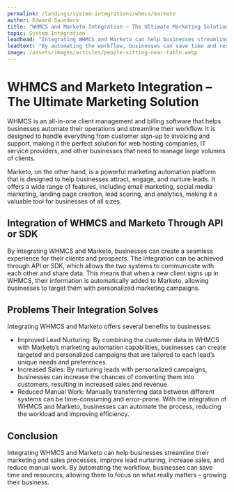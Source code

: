 ```yaml
---
permalink: /landings/system-integrations/whmcs/marketo
author: Edward Saunders
title: "WHMCS and Marketo Integration – The Ultimate Marketing Solution"
topic: System Integration
leadhead: "Integrating WHMCS and Marketo can help businesses streamline their marketing and sales processes, improve lead nurturing, increase sales, and reduce manual work"
leadtext: "By automating the workflow, businesses can save time and resources, allowing them to focus on what really matters – growing their business."
image: /assets/images/articles/people-sitting-near-table.webp
---
```

<div class="arttext">	<h1>WHMCS and Marketo Integration – The Ultimate Marketing Solution</h1>
	<p>WHMCS is an all-in-one client management and billing software that helps businesses automate their operations and streamline their workflow. It is designed to handle everything from customer sign-up to invoicing and support, making it the perfect solution for web hosting companies, IT service providers, and other businesses that need to manage large volumes of clients.</p>
	<p>Marketo, on the other hand, is a powerful marketing automation platform that is designed to help businesses attract, engage, and nurture leads. It offers a wide range of features, including email marketing, social media marketing, landing page creation, lead scoring, and analytics, making it a valuable tool for businesses of all sizes.</p>
	<h2>Integration of WHMCS and Marketo Through API or SDK</h2>
	<p>By integrating WHMCS and Marketo, businesses can create a seamless experience for their clients and prospects. The integration can be achieved through API or SDK, which allows the two systems to communicate with each other and share data. This means that when a new client signs up in WHMCS, their information is automatically added to Marketo, allowing businesses to target them with personalized marketing campaigns.</p>
	<h2>Problems Their Integration Solves</h2>
	<p>Integrating WHMCS and Marketo offers several benefits to businesses:</p>
	<ul>
		<li>Improved Lead Nurturing: By combining the customer data in WHMCS with Marketo’s marketing automation capabilities, businesses can create targeted and personalized campaigns that are tailored to each lead’s unique needs and preferences.</li>
		<li>Increased Sales: By nurturing leads with personalized campaigns, businesses can increase the chances of converting them into customers, resulting in increased sales and revenue.</li>
		<li>Reduced Manual Work: Manually transferring data between different systems can be time-consuming and error-prone. With the integration of WHMCS and Marketo, businesses can automate the process, reducing the workload and improving efficiency.</li>
	</ul>
	<h2>Conclusion</h2>
	<p>Integrating WHMCS and Marketo can help businesses streamline their marketing and sales processes, improve lead nurturing, increase sales, and reduce manual work. By automating the workflow, businesses can save time and resources, allowing them to focus on what really matters – growing their business.</p>
</div>